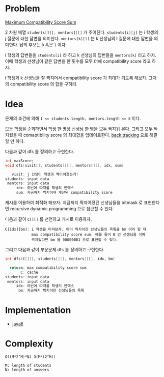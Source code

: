 # Problem

[Maximum Compatibility Score Sum](https://leetcode.com/problems/maximum-compatibility-score-sum/)

2 차원 배열 `students[][], mentors[][]` 가 주어진다. `students[i][j]`
는 i 학생의 j 질문에 대한 답변을 의미한다. `mentors[k][l]` 는 k
선생님의 l 질문에 대한 답변을 의미한다. 답의 후보는 `0` 혹은 `1` 이다.

i 학생의 답변들을 `students[i]` 라 하고 k 선생님의 답변들을
`mentors[k]` 라고 하자. 이때 학생과 선생님이 같은 답변을 한 횟수를
모두 더해 compatibility score 라고 하자.

i 학생과 k 선생님을 잘 짝지어서 compatibility score 가 최대가 되도록
해보자.  그때의 compatibility score 의 합을 구하라.

# Idea

문제의 조건에 의해 `1 <= students.length, mentors.length <= 8` 이다.

모든 학생을 순회하면서 학생 한 명당 선생님 한 명을 모두 짝지워 본다. 그리고 모두 짝지웠을 때 comaptibility score 의 최대합을 업데이트한다. [back tracking](/doc/backtracking.md) 으로 해결할 만 하다.

다음과 같이 dfs 를 정의하고 구현한다.

```c
int maxScore;
void dfs(visit[], students[][], mentors[][], idx, sum)

   visit: j 선생이 학생과 짝이어졌는가?
students: input data
 mentors: input data
     idx: 이번에 따져볼 학생의 인덱스
     sum: 지금까지 짝지어져 계산된 compatibility score
```

캐시를 이용하여 최적화 해보자. 지금까지 짝지어졌던 선생님들을 bitmask 로 표현한다면 
recursive dynamic programming 으로 접근할 수 있다.

다음과 같이 `C[][]` 를 선언하고 캐시로 이용하자.

```
C[idx][bm]: i 학생을 따져보자. 이미 짝지어진 선생님들의 목록을 bm 이라 할 때 
            max compatibility score sum. 예를 들어 0 번 선생님을 이미 
            짝지었다면 bm 을 00000001 으로 표현할 수 있다.
```

그리고 다음과 같이 부문문제 dfs 를 정의하고 구현한다.

```c
int dfs(C[][], students[][], mentors[][], idx, bm)

  return: max compatibility score sum
       C: cache
students: input data
 mentors: input data
     idx: 이번에 따져볼 학생의 인덱스
      bm: 지금까지 짝지어진 선생님들의 목록
```

# Implementation

* [java8](MainApp.java)

# Complexity

```
O((M*2^M)*N) O(M*(2^M))

M: length of students
N: length of answers
```

